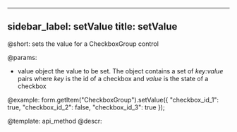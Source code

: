 
---
sidebar_label: setValue
title: setValue
---          

@short: sets the value for a CheckboxGroup control 

@params:
- value      object      the value to be set. The object contains a set of <i>key:value</i> pairs where <i>key</i> is the id of a checkbox and <i>value</i> is the state of a checkbox

@example:
form.getItem("CheckboxGroup").setValue({
    "checkbox_id_1": true,
    "checkbox_id_2": false,
    "checkbox_id_3": true
});


@template: api_method
@descr:


